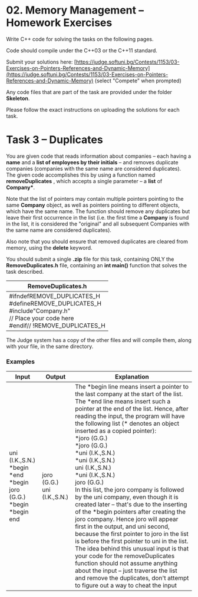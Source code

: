 # 02. Memory Management – Homework Exercises

Write C++ code for solving the tasks on the following pages.

Code should compile under the C++03 or the C++11 standard.

Submit your solutions here: [https://judge.softuni.bg/Contests/1153/03-Exercises-on-Pointers-References-and-Dynamic-Memory](https://judge.softuni.bg/Contests/1153/03-Exercises-on-Pointers-References-and-Dynamic-Memory) (select &quot;Compete&quot; when prompted)

Any code files that are part of the task are provided under the folder **Skeleton**.

Please follow the exact instructions on uploading the solutions for each task.

# Task 3 – Duplicates

You are given code that reads information about companies – each having a **name** and a **list of employees by their initials** – and removes duplicate companies (companies with the same name are considered duplicates). The given code accomplishes this by using a function named **removeDuplicates** , which accepts a single parameter – a **list** of **Company\***.

Note that the list of pointers may contain multiple pointers pointing to the same **Company** object, as well as pointers pointing to different objects, which have the same name. The function should remove any duplicates but leave their first occurrence in the list (i.e. the first time a **Company** is found in the list, it is considered the &quot;original&quot; and all subsequent Companies with the same name are considered duplicates).

Also note that you should ensure that removed duplicates are cleared from memory, using the **delete** keyword.

You should submit a single **.zip** file for this task, containing ONLY the **RemoveDuplicates.h** file, containing an **int main()** function that solves the task described.

| **RemoveDuplicates.h** |
| --- |
| #ifndefREMOVE\_DUPLICATES\_H <br> #defineREMOVE\_DUPLICATES\_H <br>#include&quot;Company.h&quot; <br>// Place your code here <br>#endif// !REMOVE\_DUPLICATES\_H |

The Judge system has a copy of the other files and will compile them, along with your file, in the same directory.

### Examples

| **Input** | **Output** | **Explanation** |
| --- | --- | --- |
| uni (I.K.,S.N.)<br>\*begin<br>\*end<br>\*begin<br>joro (G.G.)<br>\*begin<br>\*begin<br>end | joro (G.G.)<br>uni (I.K.,S.N.) | The \*begin line means insert a pointer to the last company at the start of the list. The \*end line means insert such a pointer at the end of the list. Hence, after reading the input, the program will have the following list (\* denotes an object inserted as a copied pointer):<br>\*joro (G.G.)<br>\*joro (G.G.)<br>\*uni (I.K.,S.N.)<br>\*uni (I.K.,S.N.)<br>uni (I.K.,S.N.)<br>\*uni (I.K.,S.N.)<br>joro (G.G.)<br> In this list, the joro company is followed by the uni company, even though it is created later – that&#39;s due to the inserting of the \*begin pointers after creating the joro company. Hence joro will appear first in the output, and uni second, because the first pointer to joro in the list is before the first pointer to uni in the list. <br> The idea behind this unusual input is that your code for the removeDuplicates function should not assume anything about the input – just traverse the list and remove the duplicates, don&#39;t attempt to figure out a way to cheat the input |
